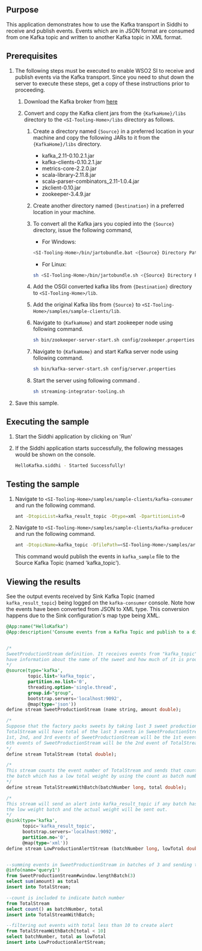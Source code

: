 ## Purpose

This application demonstrates how to use the Kafka transport in Siddhi to receive and publish events. Events which are in JSON format are consumed from one Kafka topic and written to another Kafka topic in XML format.

## Prerequisites

1. The following steps must be executed to enable WSO2 SI to receive and publish events via the Kafka transport. Since you need to shut down the server to execute these steps, get a copy of these instructions prior to proceeding.

    1. Download the Kafka broker from [here](https://www.apache.org/dyn/closer.cgi?path=/kafka/0.10.2.1/kafka_2.11-0.10.2.1.tgz)

    2. Convert and copy the Kafka client jars from the `{KafkaHome}/libs` directory to the `<SI-Tooling-Home>/libs` directory as follows.
        1. Create a directory named `{Source}` in a preferred location in your machine and copy the following JARs to it from the `{KafkaHome}/libs` directory.
            * kafka_2.11-0.10.2.1.jar
            * kafka-clients-0.10.2.1.jar
            * metrics-core-2.2.0.jar
            * scala-library-2.11.8.jar
            * scala-parser-combinators_2.11-1.0.4.jar
            * zkclient-0.10.jar
            * zookeeper-3.4.9.jar

        2. Create another directory named `{Destination}` in a preferred location in your machine.
        3. To convert all the Kafka jars you copied into the `{Source}` directory, issue the following command,
            * For Windows:

            ```bash
            <SI-Tooling-Home>/bin/jartobundle.bat <{Source} Directory Path> <{Destination} Directory Path>
            ```

            * For Linux:

            ```bash
            sh <SI-Tooling-Home>/bin/jartobundle.sh <{Source} Directory Path> <{Destination} Directory Path>
            ```

        4. Add the OSGI converted kafka libs from `{Destination}` directory to `<SI-Tooling-Home>/lib`.
        5. Add the original Kafka libs from `{Source}` to `<SI-Tooling-Home>/samples/sample-clients/lib`.
        6. Navigate to `{KafkaHome}` and start zookeeper node using following command.

            ```bash
            sh bin/zookeeper-server-start.sh config/zookeeper.properties
            ```

        7. Navigate to `{KafkaHome}` and start Kafka server node using following command.

            ```bash
            sh bin/kafka-server-start.sh config/server.properties
            ```

        8. Start the server using following command .

            ```bash
            sh streaming-integrator-tooling.sh
            ```

2. Save this sample.

## Executing the sample

1. Start the Siddhi application by clicking on 'Run'
2. If the Siddhi application starts successfully, the following messages would be shown on the console.

    ```bash
    HelloKafka.siddhi - Started Successfully!
    ```

## Testing the sample

1. Navigate to `<SI-Tooling-Home>/samples/sample-clients/kafka-consumer` and run the following command.

    ```bash
    ant -DtopicList=kafka_result_topic -Dtype=xml -DpartitionList=0
    ```

2. Navigate to `<SI-Tooling-Home>/samples/sample-clients/kafka-producer` and run the following command.

    ```bash
    ant -DtopicName=kafka_topic -DfilePath=<SI-Tooling-Home>/samples/artifacts/HelloKafka/kafka_sample.txt
    ```

    This command would publish the events in `kafka_sample` file to the Source Kafka Topic (named 'kafka_topic').

## Viewing the results

See the output events received by Sink Kafka Topic (named `kafka_result_topic`) being logged on the `kafka-consumer` console. Note how the events have been converted from JSON to XML type. This conversion happens due to the Sink configuration's map type being XML.


```sql
@App:name("HelloKafka")
@App:description('Consume events from a Kafka Topic and publish to a different Kafka Topic')


/*
SweetProductionStream definition. It receives events from "kafka_topic" in json format. Events in this stream will
have information about the name of the sweet and how much of it is produced.
*/
@source(type='kafka',
        topic.list='kafka_topic',
        partition.no.list='0',
        threading.option='single.thread',
        group.id="group",
        bootstrap.servers='localhost:9092',
        @map(type='json'))
define stream SweetProductionStream (name string, amount double);

/*
Suppose that the factory packs sweets by taking last 3 sweet productions disregarding their individual amount.
TotalStream will have total of the last 3 events in SweetProductionStream. This is calcuklated as follows; the sum of
1st, 2nd, and 3rd events of SweetProductionStream will be the 1st event of TotalStream and the sum of 4th, 5th, and
6th events of SweetProductionStream will be the 2nd event of TotalStream
*/
define stream TotalStream (total double);

/*
This stream counts the event number of TotalStream and sends that count along with total. This will help us find out
the batch which has a low total weight by using the count as batch number as we will see in the LowProductionAlertStream
*/
define stream TotalStreamWithBatch(batchNumber long, total double);

/*
This stream will send an alert into kafka_result_topic if any batch has a total weight less than 10. Batch number of
the low weight batch and the actual weight will be sent out.
*/
@sink(type='kafka',
      topic='kafka_result_topic',
      bootstrap.servers='localhost:9092',
      partition.no='0',
      @map(type='xml'))
define stream LowProductionAlertStream (batchNumber long, lowTotal double);


--summing events in SweetProductionStream in batches of 3 and sending to TotalStream
@info(name='query1')
from SweetProductionStream#window.lengthBatch(3)
select sum(amount) as total
insert into TotalStream;

--count is included to indicate batch number
from TotalStream
select count() as batchNumber, total
insert into TotalStreamWithBatch;

--filtering out events with total less than 10 to create alert
from TotalStreamWithBatch[total < 10]
select batchNumber, total as lowTotal
insert into LowProductionAlertStream;
```
